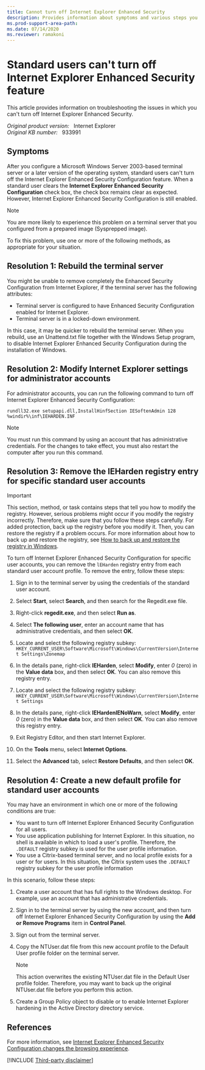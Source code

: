 ```yaml
---
title: Cannot turn off Internet Explorer Enhanced Security
description: Provides information about symptoms and various steps you can take to solve them, depending on the scenario.
ms.prod-support-area-path:
ms.date: 07/14/2020
ms.reviewer: ramakoni
---
```

# Standard users can't turn off Internet Explorer Enhanced Security feature

This article provides information on troubleshooting the issues in which you can't turn off Internet Explorer Enhanced Security.

_Original product version:_ &nbsp; Internet Explorer  
_Original KB number:_ &nbsp; 933991

## Symptoms

After you configure a Microsoft Windows Server 2003-based terminal server or a later version of the operating system, standard users can't turn off the Internet Explorer Enhanced Security Configuration feature. When a standard user clears the **Internet Explorer Enhanced Security Configuration** check box, the check box remains clear as expected. However, Internet Explorer Enhanced Security Configuration is still enabled.

> [!NOTE]
> You are more likely to experience this problem on a terminal server that you configured from a prepared image (Sysprepped image).

To fix this problem, use one or more of the following methods, as appropriate for your situation.

## Resolution 1: Rebuild the terminal server

You might be unable to remove completely the Enhanced Security Configuration from Internet Explorer, if the terminal server has the following attributes:

- Terminal server is configured to have Enhanced Security Configuration enabled for Internet Explorer.
- Terminal server is in a locked-down environment.

In this case, it may be quicker to rebuild the terminal server. When you rebuild, use an Unattend.txt file together with the Windows Setup program, to disable Internet Explorer Enhanced Security Configuration during the installation of Windows.

## Resolution 2: Modify Internet Explorer settings for administrator accounts

For administrator accounts, you can run the following command to turn off Internet Explorer Enhanced Security Configuration:

```console
rundll32.exe setupapi.dll,InstallHinfSection IESoftenAdmin 128 %windir%\inf\IEHARDEN.INF
```

> [!NOTE]
> You must run this command by using an account that has administrative credentials. For the changes to take effect, you must also restart the computer after you run this command.

## Resolution 3: Remove the IEHarden registry entry for specific standard user accounts

> [!IMPORTANT]
> This section, method, or task contains steps that tell you how to modify the registry. However, serious problems might occur if you modify the registry incorrectly. Therefore, make sure that you follow these steps carefully. For added protection, back up the registry before you modify it. Then, you can restore the registry if a problem occurs. For more information about how to back up and restore the registry, see [How to back up and restore the registry in Windows](https://support.microsoft.com/help/322756).

To turn off Internet Explorer Enhanced Security Configuration for specific user accounts, you can remove the `lEHarden` registry entry from each standard user account profile. To remove the entry, follow these steps:

1. Sign in to the terminal server by using the credentials of the standard user account.

2. Select **Start**, select **Search**, and then search for the Regedit.exe file.

3. Right-click **regedit.exe**, and then select **Run as**.

4. Select **The following user**, enter an account name that has administrative credentials, and then select **OK**.

5. Locate and select the following registry subkey:  
   `HKEY_CURRENT_USER\Software\Microsoft\Windows\CurrentVersion\Internet Settings\Zonemap`

6. In the details pane, right-click **IEHarden**, select **Modify**, enter *0* (zero) in the **Value data** box, and then select **OK**. You can also remove this registry entry.

7. Locate and select the following registry subkey:  
   `HKEY_CURRENT_USER\Software\Microsoft\Windows\CurrentVersion\Internet Settings`

8. In the details pane, right-click **lEHardenlENoWarn**, select **Modify**, enter *0* (zero) in the **Value data** box, and then select **OK**. You can also remove this registry entry.

9. Exit Registry Editor, and then start Internet Explorer.

10. On the **Tools** menu, select **Internet Options**.

11. Select the **Advanced** tab, select **Restore Defaults**, and then select **OK**.

## Resolution 4: Create a new default profile for standard user accounts

You may have an environment in which one or more of the following conditions are true:

- You want to turn off Internet Explorer Enhanced Security Configuration for all users.
- You use application publishing for Internet Explorer. In this situation, no shell is available in which to load a user's profile. Therefore, the `.DEFAULT` registry subkey is used for the user profile information.
- You use a Citrix-based terminal server, and no local profile exists for a user or for users. In this situation, the Citrix system uses the `.DEFAULT` registry subkey for the user profile information

In this scenario, follow these steps:

1. Create a user account that has full rights to the Windows desktop. For example, use an account that has administrative credentials.

2. Sign in to the terminal server by using the new account, and then turn off Internet Explorer Enhanced Security Configuration by using the **Add or Remove Programs** item in **Control Panel**.

3. Sign out from the terminal server.

4. Copy the NTUser.dat file from this new account profile to the Default User profile folder on the terminal server.

   > [!NOTE]
   > This action overwrites the existing NTUser.dat file in the Default User profile folder. Therefore, you may want to back up the original NTUser.dat file before you perform this action.

5. Create a Group Policy object to disable or to enable Internet Explorer hardening in the Active Directory directory service.

## References

For more information, see [Internet Explorer Enhanced Security Configuration changes the browsing experience](/troubleshoot/browsers/enhanced-security-configuration-faq).

[!INCLUDE [Third-party disclaimer](../includes/third-party-disclaimer.md)]

